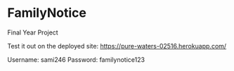 # FamilyNotice
Final Year Project

Test it out on the deployed site: https://pure-waters-02516.herokuapp.com/

Username: sami246
Password: familynotice123
